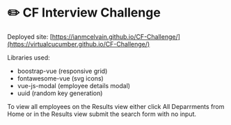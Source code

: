 # :pencil2: CF Interview Challenge

Deployed site: [https://ianmcelvain.github.io/CF-Challenge/](https://virtualcucumber.github.io/CF-Challenge/)

Libraries used:

- boostrap-vue (responsive grid)
- fontawesome-vue (svg icons)
- vue-js-modal (employee details modal)
- uuid (random key generation)

To view all employees on the Results view either click All Deparrments from Home or in the Results view submit the search form with no input.
